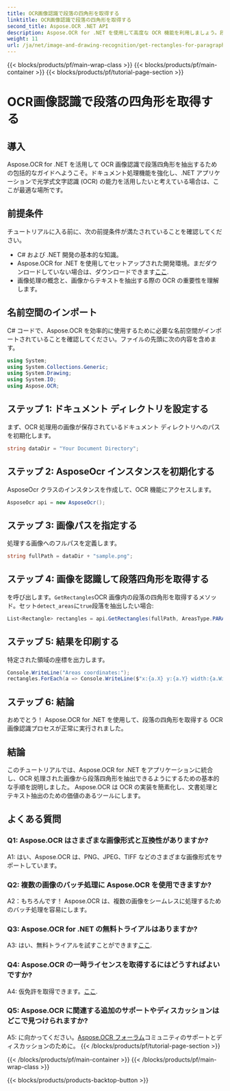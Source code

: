 ```yaml
---
title: OCR画像認識で段落の四角形を取得する
linktitle: OCR画像認識で段落の四角形を取得する
second_title: Aspose.OCR .NET API
description: Aspose.OCR for .NET を使用して高度な OCR 機能を利用しましょう。段落の四角形を簡単に抽出します。
weight: 11
url: /ja/net/image-and-drawing-recognition/get-rectangles-for-paragraphs/
---
```


{{< blocks/products/pf/main-wrap-class >}}
{{< blocks/products/pf/main-container >}}
{{< blocks/products/pf/tutorial-page-section >}}

# OCR画像認識で段落の四角形を取得する

## 導入

Aspose.OCR for .NET を活用して OCR 画像認識で段落四角形を抽出するための包括的なガイドへようこそ。ドキュメント処理機能を強化し、.NET アプリケーションで光学式文字認識 (OCR) の能力を活用したいと考えている場合は、ここが最適な場所です。

## 前提条件

チュートリアルに入る前に、次の前提条件が満たされていることを確認してください。

- C# および .NET 開発の基本的な知識。
-  Aspose.OCR for .NET を使用してセットアップされた開発環境。まだダウンロードしていない場合は、ダウンロードできます[ここ](https://releases.aspose.com/ocr/net/).
- 画像処理の概念と、画像からテキストを抽出する際の OCR の重要性を理解します。

## 名前空間のインポート

C# コードで、Aspose.OCR を効率的に使用するために必要な名前空間がインポートされていることを確認してください。ファイルの先頭に次の内容を含めます。

```csharp
using System;
using System.Collections.Generic;
using System.Drawing;
using System.IO;
using Aspose.OCR;
```

## ステップ 1: ドキュメント ディレクトリを設定する

まず、OCR 処理用の画像が保存されているドキュメント ディレクトリへのパスを初期化します。

```csharp
string dataDir = "Your Document Directory";
```

## ステップ 2: AsposeOcr インスタンスを初期化する

AsposeOcr クラスのインスタンスを作成して、OCR 機能にアクセスします。

```csharp
AsposeOcr api = new AsposeOcr();
```

## ステップ 3: 画像パスを指定する

処理する画像へのフルパスを定義します。

```csharp
string fullPath = dataDir + "sample.png";
```

## ステップ 4: 画像を認識して段落四角形を取得する

を呼び出します。`GetRectangles`OCR 画像内の段落の四角形を取得するメソッド。セット`detect_areas`に`true`段落を抽出したい場合:

```csharp
List<Rectangle> rectangles = api.GetRectangles(fullPath, AreasType.PARAGRAPHS, true);
```

## ステップ 5: 結果を印刷する

特定された領域の座標を出力します。

```csharp
Console.WriteLine("Areas coordinates:");
rectangles.ForEach(a => Console.WriteLine($"x:{a.X} y:{a.Y} width:{a.Width} height:{a.Height}"));
```

## ステップ 6: 結論

おめでとう！ Aspose.OCR for .NET を使用して、段落の四角形を取得する OCR 画像認識プロセスが正常に実行されました。

## 結論

このチュートリアルでは、Aspose.OCR for .NET をアプリケーションに統合し、OCR 処理された画像から段落四角形を抽出できるようにするための基本的な手順を説明しました。 Aspose.OCR は OCR の実装を簡素化し、文書処理とテキスト抽出のための価値のあるツールにします。

## よくある質問

### Q1: Aspose.OCR はさまざまな画像形式と互換性がありますか?

A1: はい、Aspose.OCR は、PNG、JPEG、TIFF などのさまざまな画像形式をサポートしています。

### Q2: 複数の画像のバッチ処理に Aspose.OCR を使用できますか?

A2：もちろんです！ Aspose.OCR は、複数の画像をシームレスに処理するためのバッチ処理を容易にします。

### Q3: Aspose.OCR for .NET の無料トライアルはありますか?

 A3: はい、無料トライアルを試すことができます[ここ](https://releases.aspose.com/).

### Q4: Aspose.OCR の一時ライセンスを取得するにはどうすればよいですか?

A4: 仮免許を取得できます。[ここ](https://purchase.aspose.com/temporary-license/).

### Q5: Aspose.OCR に関連する追加のサポートやディスカッションはどこで見つけられますか?

 A5: に向かってください。[Aspose.OCR フォーラム](https://forum.aspose.com/c/ocr/16)コミュニティのサポートとディスカッションのために。
{{< /blocks/products/pf/tutorial-page-section >}}

{{< /blocks/products/pf/main-container >}}
{{< /blocks/products/pf/main-wrap-class >}}

{{< blocks/products/products-backtop-button >}}
